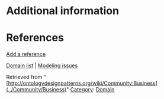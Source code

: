 #  Additional information


#  References


[Add a reference](index.php@title=Odp%253AAdd_reference&subject=../Community/Business "http://ontologydesignpatterns.org/wiki/index.php?title=Odp:Add_reference&subject=Community%3ABusiness")


  




[Domain list](../Community/Domain "Community:Domain") | [Modeling issues](../Community/Main "Community:Main")


Retrieved from "[http://ontologydesignpatterns.org/wiki/Community:Business](../Community/Business)"
 [Category](http://ontologydesignpatterns.org/wiki/Special:Categories "Special:Categories"): [Domain](../Category/Domain "Category:Domain")